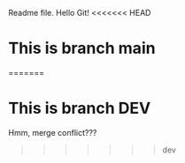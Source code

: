 Readme file. Hello Git!
<<<<<<< HEAD
# This is branch main
=======
# This is branch DEV
Hmm, merge conflict???
>>>>>>> dev

